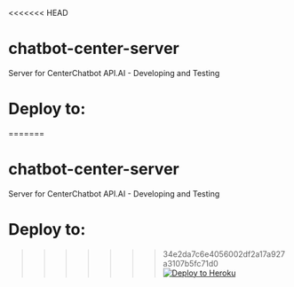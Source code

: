 <<<<<<< HEAD
# chatbot-center-server
Server for CenterChatbot API.AI - Developing and Testing
# Deploy to:
=======
# chatbot-center-server
Server for CenterChatbot API.AI - Developing and Testing
# Deploy to:
>>>>>>> 34e2da7c6e4056002df2a17a927a3107b5fc71d0
[![Deploy to Heroku](https://www.herokucdn.com/deploy/button.svg)](https://heroku.com/deploy)